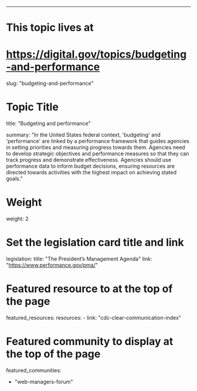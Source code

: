 ---
# This topic lives at
# https://digital.gov/topics/budgeting-and-performance

slug: "budgeting-and-performance"

# Topic Title
title: "Budgeting and performance"

summary: "In the United States federal context, 'budgeting' and 'performance' are linked by a performance framework that guides agencies in setting priorities and measuring progress towards them. Agencies need to develop strategic objectives and performance measures so that they can track progress and demonstrate effectiveness. Agencies should use performance data to inform budget decisions, ensuring resources are directed towards activities with the highest impact on achieving stated goals."

# Weight
weight: 2

# Set the legislation card title and link
legislation:
  title: "The President’s Management Agenda"
  link: "https://www.performance.gov/pma/"

# Featured resource to at the top of the page
featured_resources:
  resources:
    - link: "cdc-clear-communication-index"

# Featured community to display at the top of the page
featured_communities:
  - "web-managers-forum"
